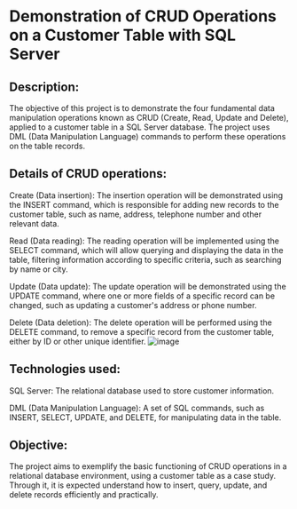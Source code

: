 # Demonstration of CRUD Operations on a Customer Table with SQL Server

## Description:
The objective of this project is to demonstrate the four fundamental data manipulation operations known as CRUD (Create, Read, Update and Delete), applied to a customer table in a SQL Server database. The project uses DML (Data Manipulation Language) commands to perform these operations on the table records.

## Details of CRUD operations:

Create (Data insertion): The insertion operation will be demonstrated using the INSERT command, which is responsible for adding new records to the customer table, such as name, address, telephone number and other relevant data.

Read (Data reading): The reading operation will be implemented using the SELECT command, which will allow querying and displaying the data in the table, filtering information according to specific criteria, such as searching by name or city.

Update (Data update): The update operation will be demonstrated using the UPDATE command, where one or more fields of a specific record can be changed, such as updating a customer's address or phone number.

Delete (Data deletion): The delete operation will be performed using the DELETE command, to remove a specific record from the customer table, either by ID or other unique identifier.
![image](https://github.com/user-attachments/assets/fd041e9c-fa11-4aa4-b1eb-6adcdfd528ef)

## Technologies used:

SQL Server: The relational database used to store customer information.

DML (Data Manipulation Language): A set of SQL commands, such as INSERT, SELECT, UPDATE, and DELETE, for manipulating data in the table.

## Objective:
The project aims to exemplify the basic functioning of CRUD operations in a relational database environment, using a customer table as a case study. Through it, it is expected understand how to insert, query, update, and delete records efficiently and practically.





